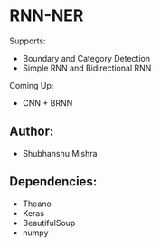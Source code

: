 # RNN-NER

Supports:
* Boundary and Category Detection
* Simple RNN and Bidirectional RNN

Coming Up:
* CNN + BRNN

## Author:
* Shubhanshu Mishra

## Dependencies:
* Theano
* Keras
* BeautifulSoup
* numpy


